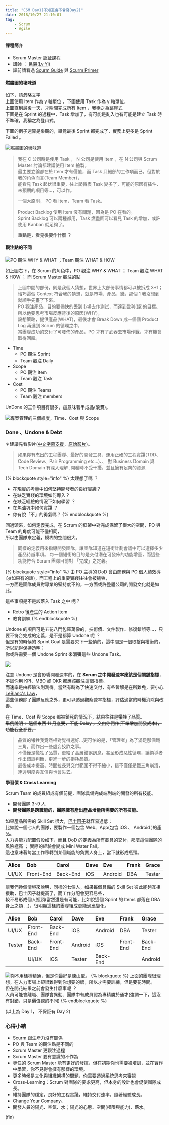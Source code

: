 ```yaml
---
title: "CSM Day1(不知道會不會寫Day2)"
date: 2018/10/27 21:10:01
tag:
    - Scrum
    - Agile
---
```


#### 課程簡介
- Scrum Master 認証課程
- 講師 ： [呂毅(Lv Yi)](https://blog.odd-e.com/yilv/)
- 課前請看過 [Scurm Guide](https://scrumguides.org/docs/scrumguide/v2017/2017-Scrum-Guide-Chinese-Simplified.pdf) 與 [Scurm Primer](http://scrumprimer.org/scrum_primer_cn.pdf)


#### 燃盡圖的壞味道

如下，請忽略文字  
上圖使用 Item 作為 y 軸單位 ，下圖使用 Task 作為 y 軸單位，  
上圖直到最後一天，才瞬間完成所有 Item ，我稱之為跳崖式  
下圖是在 Sprint 的過程中，Task 增加了，有可能是亂入也有可能是建立 Task 時不準確，我稱之為登山式。

下圖的例子還算是樂觀的，畢竟最後 Sprint 都完成了，實務上更多是 Sprint Failed 。


![&#x71C3;&#x76E1;&#x5716;&#x7684;&#x58DE;&#x5473;&#x9053;](./images/2018/csm/day_1/6B161347-8331-4BA7-89D2-61DA1DAD61B1.jpg)

> 我在 C 公司時是使用 Task ， N 公司是使用 Item ，在 N 公司與 Scrum Master 討論都建議使用 Item 繪製，  
> 最主要立論都在於 Item 才有價值，而 Task 只細部的工作項而已。但對於我的角色而言\(Team Member\)，  
> 能看見 Task 起伏很重要，往上爬待表 Task 變多了，可能的原因有插件、未預期的項目等…，可以作。  
>   
> 一個大原則， PO 看 Item，Team 看 Task。  
>   
> Product Backlog 使用 Item 沒有問題，因為是 PO 在看的。  
> Sprint Backlog 可以兩種都用，Task 燃盡圖可以看見 Task 的增加，或許使用 Kanban 就足夠了。  
>   
> **重點是，看見後要作什麼 ？**

#### 觀注點的不同

![PO &#x89C0;&#x6CE8; WHY &amp; WHAT &#xFF1B;Team &#x89C0;&#x6CE8; WHAT &amp; HOW](./images/2018/csm/day_1/00795F54-2654-4581-94BE-27068D4486DD.jpg)

如上圖右下，在 Scrum 的角色中，PO 觀注 WHY & WHAT ； Team 觀注 WHAT & HOW ； 而 Scrum Master 觀注的點

> 上圖中間的部份，則是我個人猜想，世界上大部份事情都可以被拆成 3+1；  
> 恰巧這個 Context 符合我的猜想，就是市場、產品、錢，那個 1 我沒想到就順手先畫了下來。  
> PO 觀注產品，目的要儘快的丟到市場去作測試，而達到盈利\(錢\)的目標。所以他要思考市場反應背後的原因\(WHY\)，  
> 設想策略，提供產品\(WHAT\)，最後才會 Break Down 成一個個 Product Log 再進到 Scrum 的循環之中，  
> 當團隊成功的交付了可發佈的產品，PO 才有了武器去市場作戰，才有機會取得回饋。

* Time
  * PO 觀注 Sprint
  * Team 觀注 Daily
* Scope
  * PO 觀注 Item
  * Team 觀注 Task
* Cost
  * PO 觀注 Teams
  * Team 觀注 members

UnDone 的工作項目有很多，這意味著半成品\(浪費\)。



![&#x5C08;&#x6848;&#x7BA1;&#x7406;&#x7684;&#x4E09;&#x500B;&#x7DAD;&#x5EA6;&#xFF0C;Time&#x3001;Cost &#x8207; Scope](./images/2018/csm/day_1/7D811AFE-A4C8-4FB4-BD90-B65FDFE0B6BE.jpg)

### Done 、Undone & Debt

＊建議先看影片([中文字幕支援](http://player.youku.com/embed/XMzMyNDIwMjYwOA)，[原始影片](https://www.youtube.com/watch?v=IyNPeTn8fpo))。

> 如果你有杰出的工程團隊、最好的開發工具、運用正確的工程實踐\(TDD、Code Review、Pair Programming etc…\)、、
對 Business Domain 與 Tech Domain 有深入理解 ,開發時不受干擾，並且擁有足夠的資源

{% blockquote style="info" %}
太理想了嗎 ？

* 在現實的考量中如何堅持開發者的良好實踐？ 
* 在缺乏實踐的環境如何導入？ 
* 在缺乏經驗的情況下如何學習 ？ 
* 在焦油坑中如何實踐 ？ 
* 你有說「不」的勇氣嗎？
{% endblockquote %}

回過頭來，如何定義完成，在 Scrum 的框架中對完成保留了很大的空間，PO 與 Team 的角度可能不儘相同，  
所以由團隊來定義，模糊的空間很大。  

> 同樣的定義用來指導開發團隊，讓團隊知道在短衝計劃會議中可以選擇多少產品待辦事項。 
> 每一個短衝的目的是交付潛在可發佈的功能增量，而這些功能符合 Scrum 團隊目前對 「完成」之定義。

{% blockquote style="info" %}
由 PO 主導的 DoD 會由商務與 PO 個人績效導向\(如果有的話\)，而工程上的重要實踐往往會被犧牲，  
一方面是團隊成員對專業的堅持度不夠，一方面或許整體公司的開發文化就是如此。  

這些事項是不是該落入 Task 之中 呢？

* Retro 後產生的 Action Item 
* 教育訓練 
{% endblockquote %}

Undone 的項目可是五花八門包羅萬像的，技術債、文件製作、修復錯誤等…，只要不符合完成的定義，是不是都算 Undone 呢 ？  
但是有的時候的 Sprint Goal 是需要欠下一些債的，這中間是一個取捨與權衡的，所以記得保持透明；  
你或許需要一個 Undone Sprint 來消弭這些 Undone Task。

![](./images/2018/csm/day_1/undone_work.jpg)

注意 Undone 是會影響開發速率的，在 **Scrum 之中開發速率應該是個關鍵指標**，  
不論你用 KPI、MBO 或 OKR 都應該觀注這個指標。  
而速率是由經驗法則測得。當然有時為了快速交付，有些暫解是在所難免，要小心[ LeBlanc's Law](https://en.wikipedia.org/wiki/Talk%3AList_of_eponymous_laws#Proposal_to_add_LeBlanc's_law)，  
這些債務除了團隊反應之外，更可以透過觀察速率指標，評估適當的時機消除與改善。  
  
在 Time、Cost 與 Scope 都被鎖死的情況下，結果往往是犧牲了品質。   
~~舉例說明： 這個東西 11 月底要，不能 Delay ，交由你們作\(不準增加開發成本\)，功能我全都要。~~  

> 品質的犧牲我竟然相對覺得還好…更可怕的是，「管理者」為了滿足那個鐵三角，而作出一些虛妄狡詐之事。  
不僅僅是犧牲了品質，更給了高層錯誤訊息，甚至形成惡性循環，讓領導者作出錯誤判斷，更進一步的損耗品質。  
最後成本提高、時間拉長與交付範圍不得不縮小，這不僅僅是鐵三角崩潰，連透明度與互信與也會失去。  

**學習債 & Cross Learning**  
  
Scrum Team 的成員組成有個前提，團隊具備完成端到端的開發的所有技能。  

* 開發團隊 3~9 人
* **開發團隊是跨職能的，團隊擁有產出產品增量所需要的所有技能。**

如果產品所需的 Skill Set 很大，[巴士因子](https://zh.wikipedia.org/wiki/巴士因子)就容易過低；  
比如說一個七人的團隊，要製作一個包含 Web、App\(包含 iOS 、 Android \)的產品。  
人力與能力配置假設如下，而且 DoD 的定義為所有載具的交付，那麼這個團隊的風險極高 ； 實際的經驗會變成 Mini Water Fall。  
這也意味著每當工作移轉到某個職能的負責人身上，當下就形成瓶頸。  

| Alice |  Bob | Carol | Dave | Eve | Frank | Grace |
| :--- | :--- | :--- | :--- | :--- | :--- | :--- |
| UI/UX | Front-End | Back-End | iOS | Android | DBA | Tester |

讓我們換個情境來說明，同樣的七個人，如果每個具備的 Skill Set 彼此能夠互相援助，巴士因子就提高了，而工作分配會更容易些，  
較不易形成個人瓶頸\(當然還是有可能，比如說這個 Sprint 的 Items 都落在 DBA 身上之類 …\)，很明顯這樣的團隊組成更能適應變化。  

| Alice |  Bob | Carol | Dave | Eve | Frank | Grace |
| :--- | :--- | :--- | :--- | :--- | :--- | :--- |
| UI/UX | Front-End | Back-End | iOS | Android | DBA | Tester |
| Tester | Back-End | Front-End | Android | iOS | Front-End | Back-End |
|  | UI/UX | iOS | Tester | Back-End |  | Android |

![&#x4F60;&#x4E0D;&#x7528;&#x6A23;&#x6A23;&#x7CBE;&#x901A;&#xFF0C;&#x4F46;&#x662F;&#x4F60;&#x6700;&#x597D;&#x662F;&#x7DF4;&#x5C71;&#x578B;&#x3002;](./images/2018/csm/day_1/cross_learning.jpg)
{% blockquote %}
上面的團隊很理想，在人力市場上卻很難得到你想要的牌，所以才需要訓練，但是要花時間。  
但在開花結果之前會發生什麼事呢 ？   
人員可能會離職、團隊會異動、團隊中有成員認為專精勝於通才\(強調一下，這沒有對錯，只是價值觀的不同\)
{% endblockquote %}

(以上為 Day 1， 不保証有 Day 2)

### 心得小結

- Scurm 跟生產力沒有關係
- PO 與 Team 的觀注點是不同的
- Scrum Master 更觀注過程
- Scrum Master 要有意識的不作為
- 專任的 Scrum Master 能有更好的發揮，但在初期你也需要被培訓，並在實作中學習，你不見得會擁有那樣的環境。
- 更多時候是文化與組織架構的問題，你需要透過系統思考來審視
- Cross-Learning：Scrum 對團隊的要求更高，但本身的設計也會促使團隊成長。
- 維持團隊的穩定，良好的工程實踐，維持交付速率，隨著經驗成長。
- Change Your Company。
- 開發人員的陽光、空氣、水；陽光的心態、空間(權限與能力)、薪水。

(fin)